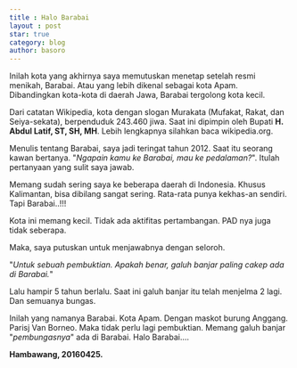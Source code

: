 ```yaml
---
title : Halo Barabai
layout : post
star: true
category: blog
author: basoro
---
```


Inilah kota yang akhirnya saya memutuskan menetap setelah resmi menikah, Barabai. Atau yang lebih dikenal sebagai kota Apam. Dibandingkan kota-kota di daerah Jawa, Barabai tergolong kota kecil. 

Dari catatan Wikipedia, kota dengan slogan Murakata (Mufakat, Rakat, dan Seiya-sekata), berpenduduk 243.460 jiwa. Saat ini dipimpin oleh Bupati **H. Abdul Latif, ST, SH, MH**. Lebih lengkapnya silahkan baca wikipedia.org.

Menulis tentang Barabai, saya jadi teringat tahun 2012. Saat itu seorang kawan bertanya. 
"*Ngapain kamu ke Barabai, mau ke pedalaman?*".
Itulah pertanyaan yang sulit saya jawab. 

Memang sudah sering saya ke beberapa daerah di Indonesia. Khusus Kalimantan, bisa dibilang sangat sering. Rata-rata punya kekhas-an sendiri. Tapi Barabai..!!! 

Kota ini memang kecil. Tidak ada aktifitas pertambangan. PAD nya juga tidak seberapa.  

Maka, saya putuskan untuk menjawabnya dengan seloroh.

"*Untuk sebuah pembuktian. Apakah benar, galuh banjar paling cakep ada di Barabai.*"

Lalu hampir 5 tahun berlalu. Saat ini galuh banjar itu telah menjelma 2 lagi. Dan semuanya bungas.

Inilah yang namanya Barabai. Kota Apam. Dengan maskot burung Anggang. Parisj Van Borneo. Maka tidak perlu lagi pembuktian. Memang galuh banjar "*pembungasnya*" ada di Barabai. Halo Barabai....

**Hambawang, 20160425.**
